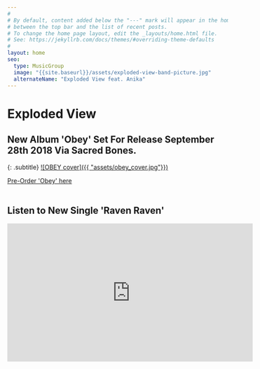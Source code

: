 ```yaml
---
#
# By default, content added below the "---" mark will appear in the home page
# between the top bar and the list of recent posts.
# To change the home page layout, edit the _layouts/home.html file.
# See: https://jekyllrb.com/docs/themes/#overriding-theme-defaults
#
layout: home
seo:
  type: MusicGroup
  image: "{{site.baseurl}}/assets/exploded-view-band-picture.jpg"
  alternateName: "Exploded View feat. Anika"
---
```


# Exploded View
## New Album 'Obey' Set For Release September 28th 2018 Via Sacred Bones.
{: .subtitle}
[![OBEY cover]({{ "assets/obey_cover.jpg"}})](https://www.sacredbonesrecords.com/products/sbr209-exploded-view-obey)

<a class="btn btn-primary btn-lg buy" href="https://www.sacredbonesrecords.com/products/sbr209-exploded-view-obey">Pre-Order 'Obey' here</a>
<br/><br/>
## Listen to New Single 'Raven Raven'
<iframe width="560" height="315" src="https://www.youtube.com/embed/Zl-1qPg8iuE" frameborder="0" allow="autoplay; encrypted-media" allowfullscreen></iframe>
